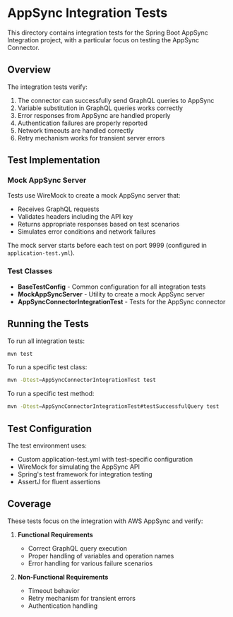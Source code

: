 # AppSync Integration Tests

This directory contains integration tests for the Spring Boot AppSync Integration project, with a particular focus on testing the AppSync Connector.

## Overview

The integration tests verify:

1. The connector can successfully send GraphQL queries to AppSync
2. Variable substitution in GraphQL queries works correctly
3. Error responses from AppSync are handled properly
4. Authentication failures are properly reported
5. Network timeouts are handled correctly
6. Retry mechanism works for transient server errors

## Test Implementation

### Mock AppSync Server

Tests use WireMock to create a mock AppSync server that:

- Receives GraphQL requests
- Validates headers including the API key
- Returns appropriate responses based on test scenarios
- Simulates error conditions and network failures

The mock server starts before each test on port 9999 (configured in `application-test.yml`).

### Test Classes

- **BaseTestConfig** - Common configuration for all integration tests
- **MockAppSyncServer** - Utility to create a mock AppSync server
- **AppSyncConnectorIntegrationTest** - Tests for the AppSync connector

## Running the Tests

To run all integration tests:

```bash
mvn test
```

To run a specific test class:

```bash
mvn -Dtest=AppSyncConnectorIntegrationTest test
```

To run a specific test method:

```bash
mvn -Dtest=AppSyncConnectorIntegrationTest#testSuccessfulQuery test
```

## Test Configuration

The test environment uses:

- Custom application-test.yml with test-specific configuration
- WireMock for simulating the AppSync API
- Spring's test framework for integration testing
- AssertJ for fluent assertions

## Coverage

These tests focus on the integration with AWS AppSync and verify:

1. **Functional Requirements**
   - Correct GraphQL query execution
   - Proper handling of variables and operation names
   - Error handling for various failure scenarios

2. **Non-Functional Requirements**
   - Timeout behavior
   - Retry mechanism for transient errors
   - Authentication handling 